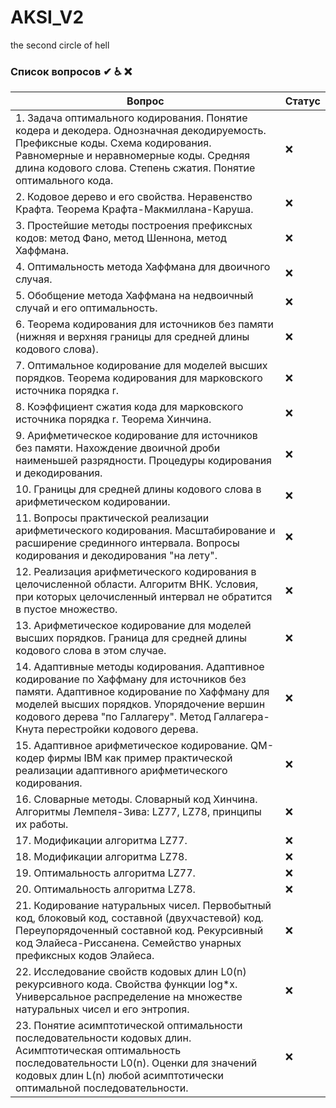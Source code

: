 # AKSI_V2
the second circle of hell


### Список вопросов ✔ ♿ ❌

| Вопрос                                                       | Статус |
| ------------------------------------------------------------ | ------ |
| 1.	Задача оптимального кодирования. Понятие кодера и декодера. Однозначная декодируемость. Префиксные коды. Схема кодирования. Равномерные и неравномерные коды. Средняя длина кодового слова. Степень сжатия. Понятие оптимального кода.| ❌      |
| 2.	Кодовое дерево и его свойства. Неравенство Крафта. Теорема Крафта-Макмиллана-Каруша.| ❌      |
| 3.	Простейшие методы построения префиксных кодов: метод Фано, метод Шеннона, метод Хаффмана.| ❌      | 
| 4.	Оптимальность метода Хаффмана для двоичного случая.| ❌      |
| 5.	Обобщение метода Хаффмана на недвоичный случай и его оптимальность.| ❌      |
| 6.	Теорема кодирования для источников без памяти (нижняя и верхняя границы для средней длины кодового слова).| ❌      |
| 7.	Оптимальное кодирование для моделей высших порядков. Теорема кодирования для марковского источника порядка r.| ❌      |
| 8.	Коэффициент сжатия кода для марковского источника порядка r. Теорема Хинчина.| ❌      |
| 9.	Арифметическое кодирование для источников без памяти. Нахождение двоичной дроби наименьшей разрядности. Процедуры кодирования и декодирования. | ❌      |
| 10.	Границы для средней длины кодового слова в арифметическом кодировании.| ❌      |
| 11.	Вопросы практической реализации арифметического кодирования. Масштабирование и расширение срединного интервала. Вопросы кодирования и декодирования "на лету". | ❌      |
| 12.	Реализация арифметического кодирования в целочисленной области. Алгоритм ВНК. Условия, при которых целочисленный интервал не обратится в пустое множество.| ❌      |
| 13.	Арифметическое кодирование для моделей высших порядков. Граница для средней длины кодового слова в этом случае.| ❌      |
| 14.	Адаптивные методы кодирования. Адаптивное кодирование по Хаффману для источников без памяти. Адаптивное кодирование по Хаффману для моделей высших порядков. Упорядочение вершин кодового дерева "по Галлагеру". Метод Галлагера-Кнута перестройки кодового дерева. | ❌      |
| 15.	Адаптивное арифметическое кодирование. QM-кодер фирмы IBM как пример практической реализации адаптивного арифметического кодирования.| ❌      |
| 16.	Словарные методы. Словарный код Хинчина. Алгоритмы Лемпеля-Зива: LZ77, LZ78, принципы их работы.| ❌      |
| 17.	Модификации алгоритма LZ77.| ❌      |
| 18.	Модификации алгоритма LZ78.| ❌      |
| 19.	Оптимальность алгоритма LZ77.| ❌      |
| 20.	Оптимальность алгоритма LZ78.| ❌      |
| 21.	Кодирование натуральных чисел. Первобытный код, блоковый код, составной (двухчастевой) код. Переупорядоченный составной код. Рекурсивный код Элайеса-Риссанена. Семейство унарных префиксных кодов Элайеса.| ❌      |
| 22.	Исследование свойств кодовых длин L0(n) рекурсивного кода. Свойства функции log*x. Универсальное распределение на множестве натуральных чисел и его энтропия.| ❌      |
 | 23.	Понятие асимптотической оптимальности последовательности кодовых длин. Асимптотическая оптимальность последовательности L0(n). Оценки для значений кодовых длин L(n) любой асимптотически оптимальной последовательности.| ❌      |
